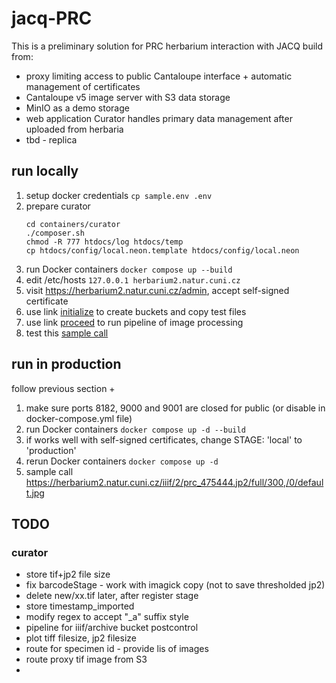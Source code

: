 # jacq-PRC
This is a preliminary solution for PRC herbarium interaction with JACQ build from:
* proxy limiting access to public Cantaloupe interface + automatic management of certificates
* Cantaloupe v5 image server with S3 data storage
* MinIO as a demo storage
* web application Curator handles primary data management after uploaded from herbaria
* tbd - replica

## run locally
1) setup docker credentials ```cp sample.env .env ```
2) prepare curator
    ```shell
    cd containers/curator
    ./composer.sh
    chmod -R 777 htdocs/log htdocs/temp
    cp htdocs/config/local.neon.template htdocs/config/local.neon
    ```
3) run Docker containers  ```docker compose up --build```
4) edit /etc/hosts ```127.0.0.1	herbarium2.natur.cuni.cz```
5) visit https://herbarium2.natur.cuni.cz/admin, accept self-signed certificate
6) use link [initialize](https://herbarium2.natur.cuni.cz/admin/home/initialize) to create buckets and copy test files
7) use link [proceed](https://herbarium2.natur.cuni.cz/admin/home/proceed) to run pipeline of image processing
6) test this [sample call](https://herbarium2.natur.cuni.cz/iiif/2/prc_407087.jp2/full/300,/0/default.jpg)

## run in production
follow previous section +
1) make sure ports 8182, 9000 and 9001 are closed for public (or disable in docker-compose.yml file)
2) run Docker containers ```docker compose up -d --build```
3) if works well with self-signed certificates, change STAGE: 'local' to 'production'
4) rerun Docker containers ```docker compose up -d```
5) sample call https://herbarium2.natur.cuni.cz/iiif/2/prc_475444.jp2/full/300,/0/default.jpg


## TODO

### curator
* store tif+jp2 file size
* fix barcodeStage - work with imagick copy (not to save thresholded jp2)
* delete new/xx.tif later, after register stage
* store timestamp_imported
* modify regex to accept "_a" suffix style
* pipeline for iiif/archive bucket postcontrol
* plot tiff filesize, jp2 filesize
* route for specimen id - provide lis of images
* route proxy tif image from S3
*
